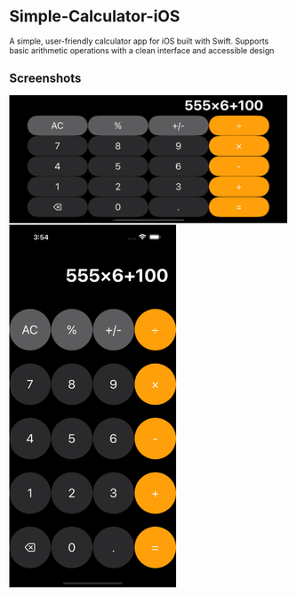 # Simple-Calculator-iOS
A simple, user-friendly calculator app for iOS built with Swift. Supports basic arithmetic operations with a clean interface and accessible design


## Screenshots 


<img src="/AppScreenshots/app-basic-calc-landscape.png" alt="App Screenshot" width="500"/>

<img src="/AppScreenshots/app-basic-calc-portrait-mode.png" alt="App Screenshot" width="300"/>

